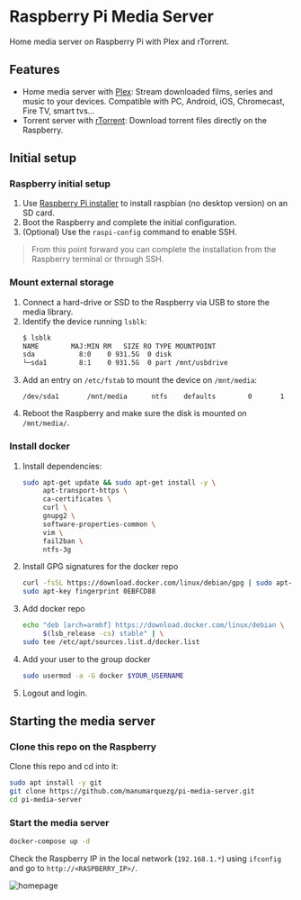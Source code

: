 # Raspberry Pi Media Server

Home media server on Raspberry Pi with Plex and rTorrent.

## Features

- Home media server with [Plex](https://www.plex.tv): Stream downloaded films, series and music to your devices. Compatible with PC, Android, iOS, Chromecast, Fire TV, smart tvs...
- Torrent server with [rTorrent](https://github.com/rakshasa/rtorrent): Download torrent files directly on the Raspberry.

## Initial setup

### Raspberry initial setup

1. Use [Raspberry Pi installer](https://www.raspberrypi.com/software/) to install raspbian (no desktop version) on an SD card.
2. Boot the Raspberry and complete the initial configuration.
3. (Optional) Use the `raspi-config` command to enable SSH.

> From this point forward you can complete the installation from the Raspberry terminal or through SSH.

### Mount external storage

1. Connect a hard-drive or SSD to the Raspberry via USB to store the media library.
2. Identify the device running `lsblk`:
     ```bash
     $ lsblk
     NAME        MAJ:MIN RM   SIZE RO TYPE MOUNTPOINT
     sda           8:0    0 931.5G  0 disk 
     └─sda1        8:1    0 931.5G  0 part /mnt/usbdrive
     ```
3. Add an entry on `/etc/fstab` to mount the device on `/mnt/media`:
     ```
     /dev/sda1       /mnt/media      ntfs    defaults        0       1
     ```
4. Reboot the Raspberry and make sure the disk is mounted on `/mnt/media/`.

### Install docker

1. Install dependencies:
     ```bash
     sudo apt-get update && sudo apt-get install -y \
          apt-transport-https \
          ca-certificates \
          curl \
          gnupg2 \
          software-properties-common \
          vim \
          fail2ban \
          ntfs-3g
     ```
2. Install GPG signatures for the docker repo
     ```bash
     curl -fsSL https://download.docker.com/linux/debian/gpg | sudo apt-key add -
     sudo apt-key fingerprint 0EBFCD88
     ```
3. Add docker repo
     ```bash
     echo "deb [arch=armhf] https://download.docker.com/linux/debian \
          $(lsb_release -cs) stable" | \
     sudo tee /etc/apt/sources.list.d/docker.list
     ```
4. Add your user to the group docker
     ```bash
     sudo usermod -a -G docker $YOUR_USERNAME
     ```
5. Logout and login.

## Starting the media server

### Clone this repo on the Raspberry

Clone this repo and cd into it:

```bash
sudo apt install -y git
git clone https://github.com/manumarquezg/pi-media-server.git
cd pi-media-server
```

### Start the media server

```bash
docker-compose up -d
```

Check the Raspberry IP in the local network (`192.168.1.*`) using `ifconfig` and go to `http://<RASPBERRY_IP>/`.

![homepage](https://user-images.githubusercontent.com/97598857/162627280-5fd41e7d-710a-4491-938f-fb1c62c1a610.PNG)

